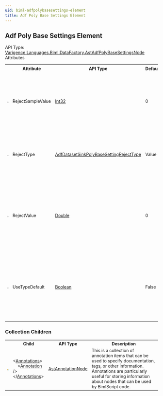 ```yaml
---
uid: biml-adfpolybasesettings-element
title: Adf Poly Base Settings Element
---
```

## Adf Poly Base Settings Element

<div class="AssemblyInfoGroup"><div class="CrossReferenceGroup"><div class="CrossReferenceHeader">API Type:</div><div class="CrossReferenceValue"><a href="../api-reference/Varigence.Languages.Biml.DataFactory.AstAdfPolyBaseSettingsNode.html">Varigence.Languages.Biml.DataFactory.AstAdfPolyBaseSettingsNode</a></div></div></div><div class="AttributeGroup"><div class="AttributeGroupHeader">Attributes</div><table id="AttributeList" class="AttributeList"><tbody><tr><th class="AttributeIconColumnHeader">&nbsp;</th><th class="AttributeNameColumnHeader">Attribute</th><th class="AttributeTypeColumnHeader">API Type</th><th class="AttributeDefaultColumnHeader">Default</th><th class="AttributeSummaryColumnHeader">Description</th></tr><tr class="ad0"><td align="center" class="AttributeIcon"><img title="" src="attribute.png"></td><td class="AttributeName">RejectSampleValue</td><td class="AttributeType"><a href="https://msdn.microsoft.com/en-us/library/System.Int32.aspx">Int32</a></td><td class="AttributeDefault">0</td><td class="AttributeSummary"><div class ="SummaryItem">Determines the number of records to fetch prior to the PolyBase recalculating the percentage of rejected rows.</div></td></tr><tr class="ad1"><td align="center" class="AttributeIcon"><img title="" src="attribute.png"></td><td class="AttributeName">RejectType</td><td class="AttributeType"><a href="../api-reference/Varigence.Languages.Biml.DataFactory.AdfDatasetSinkPolyBaseSettingRejectType.html">AdfDatasetSinkPolyBaseSettingRejectType</a></td><td class="AttributeDefault">Value</td><td class="AttributeSummary"><div class ="SummaryItem">Specifies whether 'RejectValue' is measured by a value or a percentage. The default is Value.</div></td></tr><tr class="ad0"><td align="center" class="AttributeIcon"><img title="" src="attribute.png"></td><td class="AttributeName">RejectValue</td><td class="AttributeType"><a href="https://msdn.microsoft.com/en-us/library/System.Double.aspx">Double</a></td><td class="AttributeDefault">0</td><td class="AttributeSummary"><div class ="SummaryItem">The amount of rows that can be rejected before it is determined that the query has failed (either as a number of rows or a percentage). The default is 0.</div></td></tr><tr class="ad1"><td align="center" class="AttributeIcon"><img title="" src="attribute.png"></td><td class="AttributeName">UseTypeDefault</td><td class="AttributeType"><a href="https://msdn.microsoft.com/en-us/library/System.Boolean.aspx">Boolean</a></td><td class="AttributeDefault">False</td><td class="AttributeSummary"><div class ="SummaryItem">Specifies the way to handle missing values in delimited files when PolyBase is retrieving data from a text file. The default value is false</div></td></tr></tbody></table></div><div class="ChildGroup">

### Collection Children

<table id="ChildList" class="ChildList"><tbody><tr><th class="ChildIconColumnHeader">&nbsp;</th><th class="ChildNameColumnHeader">Child</th><th class="ChildTypeColumnHeader">API Type</th><th class="ChildSummaryColumnHeader">Description</th></tr><tr class="cd0"><td align="center" class="ChildIcon"><img title="" src="collectionChild.png"><div class="RequiredIcon" title="Required Child"></div><td class="ChildName"><span class="punc">&lt;</span><a href=Varigence.Languages.Biml.AstNode_Annotations.html">Annotations</a><span class="punc">&gt;</span><br />&nbsp;&nbsp;&nbsp;&nbsp;<span class="punc">&lt;</span><a href=Varigence.Languages.Biml.AstAnnotationNode.html">Annotation</a> <span class="punc">/&gt;</span><br /><span class="punc">&lt;/</span><a href=Varigence.Languages.Biml.AstNode_Annotations.html">Annotations</a><span class="punc">&gt;</span></td><td class="ChildType"><a href="../api-reference/Varigence.Languages.Biml.AstAnnotationNode.html">AstAnnotationNode</a></td><td class="ChildSummary"><div class ="SummaryItem">This is a collection of annotation items that can be used to specify documentation, tags, or other information.  Annotations are particularly useful for storing information about nodes that can be used by BimlScript code.</div></td></tr></tbody></table>
</div>
